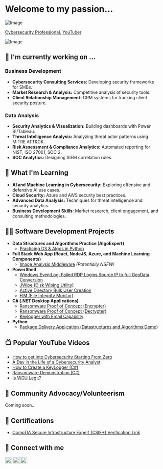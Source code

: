 # Welcome to my passion...

![Image](https://github.com/user-attachments/assets/c4dda4d5-4637-4aa6-8784-42b4dc6a0d27)

[Cybersecurity Professional](https://www.linkedin.com/in/nakia-muhammad-champion/), [YouTuber](https://www.youtube.com/@xtechechnologies)

![Image](https://github.com/user-attachments/assets/285cf477-123c-40f6-ba47-be506146bb8c)

## 🔭 I'm currently working on ...

### Business Development

- **Cybersecurity Consulting Services:** Developing security frameworks for SMBs.
- **Market Research & Analysis:** Competitive analysis of security tools.
- **Client Relationship Management:** CRM systems for tracking client security posture.

### Data Analysis

- **Security Analytics & Visualization:** Building dashboards with Power BI/Tableau.
- **Threat Intelligence Analysis:** Analyzing threat actor patterns using MITRE ATT&CK.
- **Risk Assessment & Compliance Analytics:** Automated reporting for NIST, ISO 27001, SOC 2.
- **SOC Analytics:** Designing SIEM correlation rules.

## 🌱 What I'm Learning

- **AI and Machine Learning in Cybersecurity:** Exploring offensive and defensive AI use cases.
- **Cloud Security:** Azure and AWS security best practices.
- **Advanced Data Analysis:** Techniques for threat intelligence and security analytics.
- **Business Development Skills:** Market research, client engagement, and consulting methodologies.

## 👨‍💻 Software Development Projects

- **Data Structures and Algorithms Practice (AlgoExpert)**  
  - [Practicing DS & Algos in Python](https://github.com/joshmadakor1/Algorithms-Practice)
- **Full Stack Web App (React, NodeJS, Azure, and Machine Learning Components)**  
  - [Image Analysis Middleware](https://github.com/joshmadakor1/4chan-Image-Analysis-Middleware-C964) *(Potentially NSFW)*
- **PowerShell**
  - [Windows EventLog: Failed RDP Logins Source IP to full GeoData Conversion](https://github.com/joshmadakor1/Sentinel-Lab)
  - [JWipe (Disk Wiping Utility)](https://github.com/joshmadakor1/Jwipe.PowerShell)
  - [Active Directory Bulk User Creation](https://github.com/joshmadakor1/AD_PS)
  - [FIM (File Integrity Monitor)](https://github.com/joshmadakor1/PowerShell-Integrity-FIM)
- **C# (.NET Desktop Applications)**
  - [Ransomware Proof of Concept (Encrypter)](https://github.com/joshmadakor1/EncrypterPOC)
  - [Ransomware Proof of Concept (Decrypter)](https://github.com/joshmadakor1/DecrypterPOC)
  - [Keylogger with Email Capability](https://github.com/joshmadakor1/Key-Logger-With-Email)
- **Python**
  - [Package Delivery Application (Datastructures and Algorithms Demo)](https://github.com/joshmadakor1/Package-Delivery-Pathfinding-Algorithm)

## 📺 Popular YouTube Videos

- [How to get into Cybersecurity Starting From Zero](https://www.youtube.com/watch?v=a83ASGn_V_s)
- [A Day in the Life of a Cybersecurity Analyst](https://www.youtube.com/watch?v=uHy3oM7NnoU)
- [How to Create a KeyLogger (C#)](https://www.youtube.com/watch?v=N-L9hklSlNk)
- [Ransomware Demonstration (C#)](https://www.youtube.com/watch?v=OfvdQeh79s0)
- [Is WGU Legit?](https://www.youtube.com/watch?v=E2MwRWxDBkA)

## 🔭 Community Advocacy/Volunteerism

Coming soon...

## 🔭 Certifications

- [CompTIA Secure Infrastructure Expert (CSIE+) Verification Link](https://www.certmetrics.com/comptia/public/transcript.aspx?transcript=GX13SVBC1FQ1CYYB)

## 🤳 Connect with me

[<img align="left" alt="YouTube" width="22px" src="https://cdn.jsdelivr.net/npm/simple-icons@v3/icons/youtube.svg" />][youtube]
[<img align="left" alt="Twitter" width="22px" src="https://cdn.jsdelivr.net/npm/simple-icons@v3/icons/twitter.svg" />][twitter]
[<img align="left" alt="LinkedIn" width="22px" src="https://cdn.jsdelivr.net/npm/simple-icons@v3/icons/linkedin.svg" />][linkedin]

[youtube]: https://www.youtube.com/@xtechechnologies
[twitter]: https://twitter.com/19xtech
[linkedin]: https://www.linkedin.com/in/nakia-muhammad-champion/

